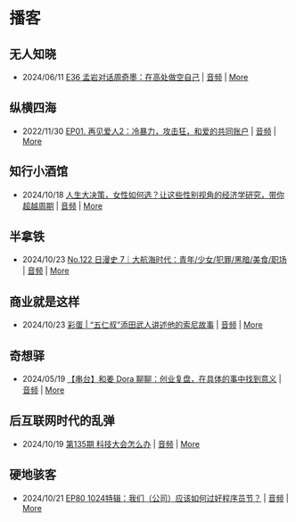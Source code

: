# 播客

## 无人知晓
- 2024/06/11 [E36 孟岩对话周奇墨：在高处做空自己](https://www.xiaoyuzhoufm.com/episode/6667f31dc26e396a36eefe25) | [音频](https://dts-api.xiaoyuzhoufm.com/track/611719d3cb0b82e1df0ad29e/6667f31dc26e396a36eefe25/media.xyzcdn.net/ljJYPINg_uUnMMt8WMuIsiU41BZt.m4a) | [More](channels/%E6%97%A0%E4%BA%BA%E7%9F%A5%E6%99%93.md)

## 纵横四海
- 2022/11/30 [EP01. 再见爱人2：冷暴力，攻击狂，和爱的共同账户](https://www.ximalaya.com/sound/592716797) | [音频](https://aod.cos.tx.xmcdn.com/storages/26c6-audiofreehighqps/E9/4E/GKwRIUEHXOodAq7-QQHYdhCw-aacv2-48K.m4a) | [More](channels/%E7%BA%B5%E6%A8%AA%E5%9B%9B%E6%B5%B7.md)

## 知行小酒馆
- 2024/10/18 [人生大决策，女性如何选？让这些性别视角的经济学研究，带你超越周期](https://www.xiaoyuzhoufm.com/episode/671071b2db2cf82757d2301a) | [音频](https://dts-api.xiaoyuzhoufm.com/track/6013f9f58e2f7ee375cf4216/671071b2db2cf82757d2301a/media.xyzcdn.net/lhW5Pgj5PhftuxHyegavI8QewSJn.m4a) | [More](channels/%E7%9F%A5%E8%A1%8C%E5%B0%8F%E9%85%92%E9%A6%86.md)

## 半拿铁
- 2024/10/23 [No.122 日漫史 7｜大航海时代：青年/少女/犯罪/黑暗/美食/职场](https://www.ximalaya.com/sound/767876713) | [音频](https://tk.wavpub.com/WPDL_SJtjkWjBWbJxaDenZaGGtQSDhWEJdnsKrtSBXrcuXUynJTcqrSLmKUArHF-ac.m4a) | [More](channels/%E5%8D%8A%E6%8B%BF%E9%93%81.md)

## 商业就是这样
- 2024/10/23 [彩蛋 | “五仁叔”添田武人讲述他的索尼故事](https://www.ximalaya.com/sound/767836685) | [音频](https://aod.cos.tx.xmcdn.com/storages/96f9-audiofreehighqps/A1/AC/GKwRIJEK7n3hALm9ZQMjWlWw.m4a) | [More](channels/%E5%95%86%E4%B8%9A%E5%B0%B1%E6%98%AF%E8%BF%99%E6%A0%B7.md)

## 奇想驿
- 2024/05/19 [【串台】和姜 Dora 聊聊：创业复盘，在具体的事中找到意义](https://www.xiaoyuzhoufm.com/episode/664962d382b428eafd844366) | [音频](https://dts-api.xiaoyuzhoufm.com/track/6034daea97755b8fc9c66480/664962d382b428eafd844366/media.xyzcdn.net/llloyy2KoUURla1cgosxmkenwwHw.m4a) | [More](channels/%E5%A5%87%E6%83%B3%E9%A9%BF.md)

## 后互联网时代的乱弹
- 2024/10/19 [第135期 科技大会怎么办](https://hosting.wavpub.cn/pie/ep135/) | [音频](https://tk.wavpub.com/WPDL_XuzBrYWmmvAQkNSSySMSKewWfxnJMLdyuyDHdfyssJbAYrmhgqFCYDHEZg-0a.mp3) | [More](channels/%E5%90%8E%E4%BA%92%E8%81%94%E7%BD%91%E6%97%B6%E4%BB%A3%E7%9A%84%E4%B9%B1%E5%BC%B9.md)

## 硬地骇客
- 2024/10/21 [EP80 1024特辑：我们（公司）应该如何过好程序员节？](https://www.xiaoyuzhoufm.com/episode/67166835db2cf82757e38127) | [音频](https://dts-api.xiaoyuzhoufm.com/track/640ee2438be5d40013fe4a87/67166835db2cf82757e38127/media.xyzcdn.net/lkAUTPra4N0svNYdabJP_Ng3SRE_.m4a) | [More](channels/%E7%A1%AC%E5%9C%B0%E9%AA%87%E5%AE%A2.md)


